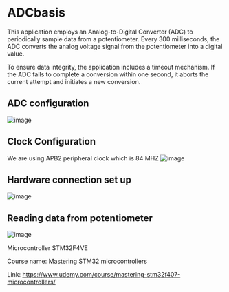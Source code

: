 # ADCbasis
This application employs an Analog-to-Digital Converter (ADC) to periodically sample data from a potentiometer. Every 300 milliseconds, the ADC converts the analog voltage signal from the potentiometer into a digital value.

To ensure data integrity, the application includes a timeout mechanism. If the ADC fails to complete a conversion within one second, it aborts the current attempt and initiates a new conversion.


## ADC configuration
![image](https://github.com/user-attachments/assets/93a4b37c-e295-4ec2-a5e1-8475787170f5)

## Clock Configuration
We are using APB2 peripheral clock which is 84 MHZ
![image](https://github.com/user-attachments/assets/357f2f08-876d-4c91-b19d-ac8d99c84ba0)

## Hardware connection set up
![image](https://github.com/user-attachments/assets/64962dea-a1b0-4177-bbe5-faf81dae8a69)

## Reading data from potentiometer 
![image](https://github.com/user-attachments/assets/9946ec63-ada1-4609-9205-faf00e0182ec)

Microcontroller STM32F4VE

Course name: Mastering STM32 microcontrollers

Link: https://www.udemy.com/course/mastering-stm32f407-microcontrollers/
